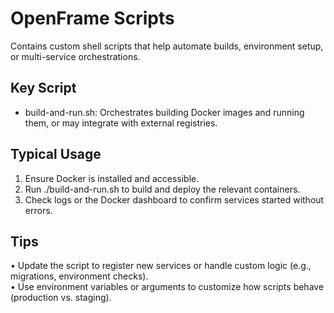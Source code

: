 # OpenFrame Scripts

Contains custom shell scripts that help automate builds, environment setup, or multi-service orchestrations.

## Key Script
- build-and-run.sh: Orchestrates building Docker images and running them, or may integrate with external registries.  

## Typical Usage
1. Ensure Docker is installed and accessible.  
2. Run ./build-and-run.sh to build and deploy the relevant containers.  
3. Check logs or the Docker dashboard to confirm services started without errors.

## Tips
• Update the script to register new services or handle custom logic (e.g., migrations, environment checks).  
• Use environment variables or arguments to customize how scripts behave (production vs. staging). 